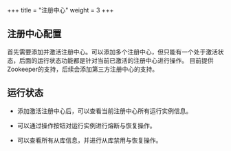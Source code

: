 +++
title = "注册中心"
weight = 3
+++

## 注册中心配置

首先需要添加并激活注册中心。可以添加多个注册中心，但只能有一个处于激活状态，后面的运行状态功能都是针对当前已激活的注册中心进行操作。
目前提供Zookeeper的支持，后续会添加第三方注册中心的支持。

## 运行状态

+ 添加激活注册中心后，可以查看当前注册中心所有运行实例信息。

+ 可以通过操作按钮对运行实例进行熔断与恢复操作。

+ 可以查看所有从库信息，并进行从库禁用与恢复操作。
